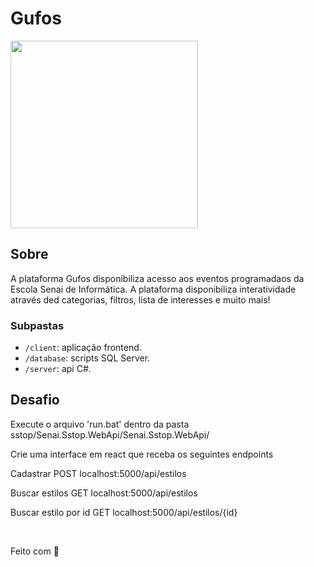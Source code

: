 # Gufos

<p>
    <img src="" height="300px">
</p>

## Sobre

A plataforma Gufos disponibiliza acesso aos eventos programadaos da Escola Senai de Informática. A plataforma disponibiliza interatividade através ded categorias, filtros, lista de interesses e muito mais!

### Subpastas

- `/client`: aplicação frontend.
- `/database`: scripts SQL Server.
- `/server`: api C#.


## Desafio
Execute o arquivo 'run.bat' dentro da pasta sstop/Senai.Sstop.WebApi/Senai.Sstop.WebApi/

Crie uma interface em react que receba os seguintes endpoints

Cadastrar
POST localhost:5000/api/estilos

Buscar estilos
GET localhost:5000/api/estilos

Buscar estilo por id
GET localhost:5000/api/estilos/{id}

&nbsp;

Feito com 💜 
